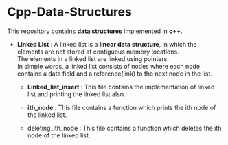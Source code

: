 # Cpp-Data-Structures
This repository contains **data structures** implemented  in **c++**.

- **Linked List** : A linked list is a **linear data structure**, in which the elements are not stored at contiguous memory locations.  
The elements in a linked list are linked using pointers.  
In simple words, a linked list consists of nodes where each node contains a data field and a reference(link) to the next node in the list.  
  - **Linked_list_insert** : This file contains the implementation of linked list and printing the linked list also.  
  
  - **ith_node** : This file contains a function which prints the ith node of the linked list.  
  
  - deleting_ith_node : This file contains a function which deletes the ith node of the linked list. 
